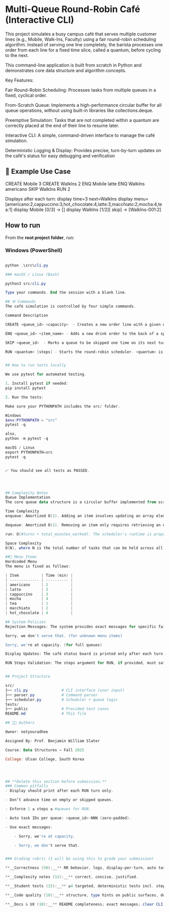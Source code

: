 
# Multi-Queue Round-Robin Café (Interactive CLI)

This project simulates a busy campus café that serves multiple customer lines (e.g., Mobile, Walk-Ins, Faculty) using a fair round-robin scheduling algorithm. Instead of serving one line completely, the barista processes one order from each line for a fixed time slice, called a quantum, before cycling to the next.

This command-line application is built from scratch in Python and demonstrates core data structure and algorithm concepts.

Key Features:

Fair Round-Robin Scheduling: Processes tasks from multiple queues in a fixed, cyclical order.

From-Scratch Queue: Implements a high-performance circular buffer for all queue operations, without using built-in libraries like collections.deque.

Preemptive Simulation: Tasks that are not completed within a quantum are correctly placed at the end of their line to resume later.

Interactive CLI: A simple, command-driven interface to manage the café simulation.

Deterministic Logging & Display: Provides precise, turn-by-turn updates on the café's status for easy debugging and verification


## 🧠 Example Use Case

CREATE Mobile 3
CREATE WalkIns 2
ENQ Mobile latte
ENQ WalkIns americano
SKIP WalkIns
RUN 2


Displays after each turn:
display time=3 next=WalkIns
display menu=[americano:2,cappuccino:3,hot_chocolate:4,latte:3,macchiato:2,mocha:4,tea:1]
display Mobile [0/3] -> []
display WalkIns [1/2][ skip] -> [WalkIns-001:2]

## How to run

From the **root project folder**, run:

### Windows (PowerShell)
```powershell

python .\src\cli.py

### macOS / Linux (Bash)

python3 src/cli.py

Type your commands. End the session with a blank line.

## ⚙️ Commands
The café simulation is controlled by four simple commands.

Command	Description

CREATE <queue_id> <capacity>  - Creates a new order line with a given name and maximum capacity. The order of creation determines the  round-robin sequence.

ENQ <queue_id> <item_name> - Adds a new drink order to the back of a specified queue. The system automatically assigns a task ID in the format <queue_id>-NNN (e.g., Mobile-001).

SKIP <queue_id>	 - Marks a queue to be skipped one time on its next turn. This action is instant and does not advance the simulation clock.

RUN <quantum> [steps] -	Starts the round-robin scheduler. <quantum> is the time (in minutes) spent on each task per turn. The optional [steps] argument runs the simulation for a specific number of turns; if omitted, it runs until all queues are empty.


## How to run tests locally

We use pytest for automated testing.

1. Install pytest if needed:
pip install pytest

2. Run the tests:

Make sure your PYTHONPATH includes the src/ folder.

Windows
$env:PYTHONPATH = "src"
pytest -q

also,
python -m pytest -q 

macOS / Linux
export PYTHONPATH=src
pytest -q


✅ You should see all tests as PASSED.




## Complexity Notes
Queue Implementation
The core queue data structure is a circular buffer implemented from scratch using a pre-allocated Python list and integer pointers for the head and tail. This design was chosen to meet the project requirement of not using standard library queues (deque, queue.Queue) while achieving high performance for FIFO operations.

Time Complexity
enqueue: Amortized O(1). Adding an item involves updating an array element at the tail index and incrementing the pointer, which is a constant-time operation.

dequeue: Amortized O(1). Removing an item only requires retrieving an element at the head index and incrementing the pointer, also a constant-time operation.

run: O(#turns + total_minutes_worked). The scheduler's runtime is proportional to the number of turns it executes, plus the cumulative time spent processing all tasks, as each minute of work is simulated.

Space Complexity
O(N), where N is the total number of tasks that can be held across all queues at maximum capacity. The space is dominated by the storage required for the tasks and the metadata for each queue.

##🧾 Menu Items
Hardcoded Menu 
The menu is fixed as follows:

| Item          | Time (min) |
| ------------- | ---------- |
| americano     | 2          |
| latte         | 3          |
| cappuccino    | 3          |
| mocha         | 4          |
| tea           | 1          |
| macchiato     | 2          |
| hot_chocolate | 4          |

## System Policies
Rejection Messages: The system provides exact messages for specific failures:

Sorry, we don't serve that. (for unknown menu items)

Sorry, we're at capacity. (for full queues)

Display Updates: The café status board is printed only after each turn of a RUN command.

RUN Steps Validation: The steps argument for RUN, if provided, must satisfy 1 ≤ steps ≤ (# of queues).


## Project Structure 

src/
├── cli.py               # CLI interface (user input)
├── parser.py            # Command parser
├── scheduler.py         # Scheduler + queue logic
tests/
├── public               # Provided test cases
README.md                # This file

## 👨‍💻 Authors

Owner: notyouradhee

Assigned By: Prof. Benjamin William Slater

Course: Data Structures – Fall 2025

College: Ulsan College, South Korea




## **Delete this section before submission.**
### Common pitfalls
- Display should print after each RUN turn only.

- Don’t advance time on empty or skipped queues.

- Enforce 1 ≤ steps ≤ #queues for RUN.

- Auto task IDs per queue: <queue_id>-NNN (zero-padded).

- Use exact messages:

    - Sorry, we're at capacity.

    - Sorry, we don't serve that.


### Grading rubric (I will be using this to grade your submission)

**__Correctness (50):__** RR behavior, logs, display-per-turn, auto task ids, menu handling, rejects.

**__Complexity notes (15):__** correct, concise, justified.

**__Student tests (15):__** ≥4 targeted, deterministic tests incl. steps validation.

**__Code quality (10):__** structure, type hints on public surfaces, docstrings, PEP 8.

**__Docs & UX (10):__** README completeness; exact messages; clear CLI.